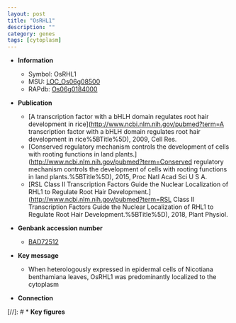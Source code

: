 ```yaml
---
layout: post
title: "OsRHL1"
description: ""
category: genes
tags: [cytoplasm]
---
```


* **Information**  
    + Symbol: OsRHL1  
    + MSU: [LOC_Os06g08500](http://rice.uga.edu/cgi-bin/ORF_infopage.cgi?orf=LOC_Os06g08500)  
    + RAPdb: [Os06g0184000](http://rapdb.dna.affrc.go.jp/viewer/gbrowse_details/irgsp1?name=Os06g0184000)  

* **Publication**  
    + [A transcription factor with a bHLH domain regulates root hair development in rice](http://www.ncbi.nlm.nih.gov/pubmed?term=A transcription factor with a bHLH domain regulates root hair development in rice%5BTitle%5D), 2009, Cell Res.
    + [Conserved regulatory mechanism controls the development of cells with rooting functions in land plants.](http://www.ncbi.nlm.nih.gov/pubmed?term=Conserved regulatory mechanism controls the development of cells with rooting functions in land plants.%5BTitle%5D), 2015, Proc Natl Acad Sci U S A.
    + [RSL Class Ⅱ Transcription Factors Guide the Nuclear Localization of RHL1 to Regulate Root Hair Development.](http://www.ncbi.nlm.nih.gov/pubmed?term=RSL Class Ⅱ Transcription Factors Guide the Nuclear Localization of RHL1 to Regulate Root Hair Development.%5BTitle%5D), 2018, Plant Physiol.

* **Genbank accession number**  
    + [BAD72512](http://www.ncbi.nlm.nih.gov/nuccore/BAD72512)

* **Key message**  
    + When heterologously expressed in epidermal cells of Nicotiana benthamiana leaves, OsRHL1 was predominantly localized to the cytoplasm

* **Connection**  

[//]: # * **Key figures**  


